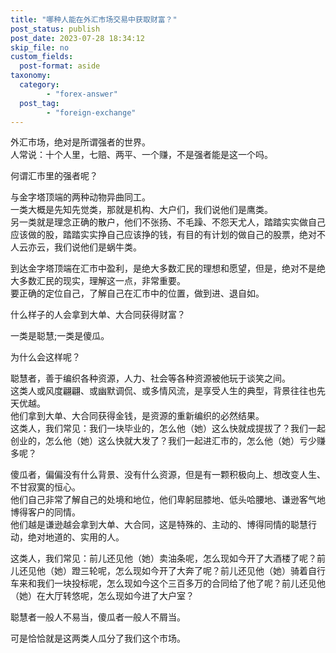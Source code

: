 ```yaml
---
title: "哪种人能在外汇市场交易中获取财富？"
post_status: publish
post_date: 2023-07-28 18:34:12
skip_file: no
custom_fields: 
  post-format: aside
taxonomy:
  category:
        - "forex-answer"
  post_tag:
        - "foreign-exchange"
---
```


外汇市场，绝对是所谓强者的世界。  
人常说：十个人里，七赔、两平、一个赚，不是强者能是这一个吗。

何谓汇市里的强者呢？

与金字塔顶端的两种动物异曲同工。  
一类大概是先知先觉类，那就是机构、大户们，我们说他们是鹰类。  
另一类就是理念正确的散户，他们不张扬、不毛躁、不怨天尤人，踏踏实实做自己应该做的股，踏踏实实挣自己应该挣的钱，有目的有计划的做自己的股票，绝对不人云亦云，我们说他们是蜗牛类。

到达金字塔顶端在汇市中盈利，是绝大多数汇民的理想和愿望，但是，绝对不是绝大多数汇民的现实，理解这一点，非常重要。  
要正确的定位自己，了解自己在汇市中的位置，做到进、退自如。

什么样子的人会拿到大单、大合同获得财富？

一类是聪慧;一类是傻瓜。

为什么会这样呢？

聪慧者，善于编织各种资源，人力、社会等各种资源被他玩于谈笑之间。  
这类人或风度翩翩、或幽默调侃、或多情风流，是享受人生的典型，背景往往也先天优越。  
他们拿到大单、大合同获得金钱，是资源的重新编织的必然结果。  
这类人，我们常见：我们一块毕业的，怎么他（她）这么快就成提拔了？我们一起创业的，怎么他（她）这么快就大发了？我们一起进汇市的，怎么他（她）亏少赚多呢？

傻瓜者，偏偏没有什么背景、没有什么资源，但是有一颗积极向上、想改变人生、不甘寂寞的恒心。  
他们自己非常了解自己的处境和地位，他们卑躬屈膝地、低头哈腰地、谦逊客气地博得客户的同情。  
他们越是谦逊越会拿到大单、大合同，这是特殊的、主动的、博得同情的聪慧行动，绝对地道的、实用的人。

这类人，我们常见：前儿还见他（她）卖油条呢，怎么现如今开了大酒楼了呢？前儿还见他（她）蹬三轮呢，怎么现如今开了大奔了呢？前儿还见他（她）骑着自行车来和我们一块投标呢，怎么现如今这个三百多万的合同给了他了呢？前儿还见他（她）在大厅转悠呢，怎么现如今进了大户室？

聪慧者一般人不易当，傻瓜者一般人不屑当。

可是恰恰就是这两类人瓜分了我们这个市场。
